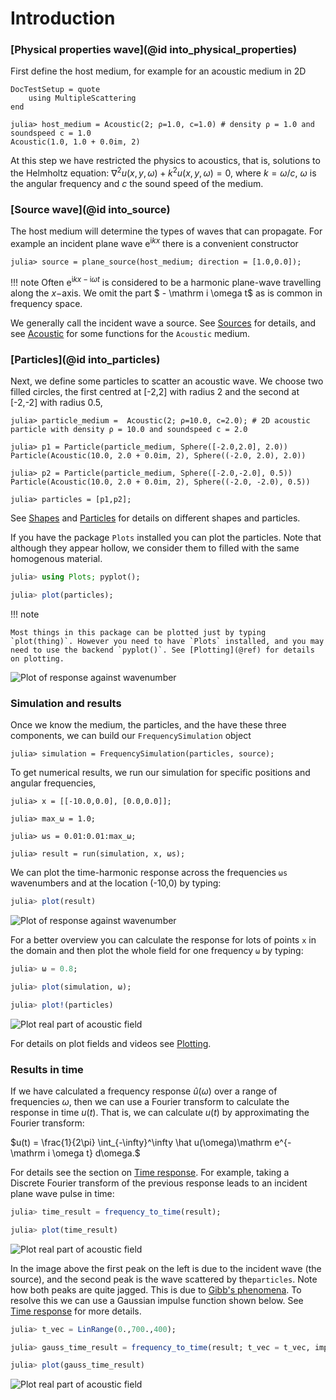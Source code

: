 # Introduction


### [Physical properties wave](@id into_physical_properties)

First define the host medium, for example for an acoustic medium in 2D

```@meta
DocTestSetup = quote
    using MultipleScattering
end
```

```jldoctest intro
julia> host_medium = Acoustic(2; ρ=1.0, c=1.0) # density ρ = 1.0 and soundspeed c = 1.0
Acoustic(1.0, 1.0 + 0.0im, 2)
```
At this step we have restricted the physics to acoustics, that is, solutions to the Helmholtz equation: $\nabla^2 u(x,y,\omega) + k^2 u(x,y,\omega) = 0$, where $k = \omega/c$, $\omega$ is the angular frequency and $c$ the sound speed of the medium.

### [Source wave](@id into_source)

The host medium will determine the types of waves that can propagate. For example an incident plane wave $\mathrm e^{ \mathrm i k x}$ there is a convenient constructor
```jldoctest intro
julia> source = plane_source(host_medium; direction = [1.0,0.0]);
```
!!! note
    Often $\mathrm e^{ \mathrm i k x - \mathrm i \omega t}$ is considered to be a harmonic plane-wave travelling along the $x-$axis. We omit the part $ - \mathrm i \omega t$ as is common in frequency space.  


We generally call the incident wave a source. See [Sources](@ref) for details, and see [Acoustic](@ref) for some functions for the `Acoustic` medium.

### [Particles](@id into_particles)

Next, we define some particles to scatter an acoustic wave. We choose two filled circles, the first centred at [-2,2] with radius 2 and the second at [-2,-2] with radius 0.5,
```jldoctest intro
julia> particle_medium =  Acoustic(2; ρ=10.0, c=2.0); # 2D acoustic particle with density ρ = 10.0 and soundspeed c = 2.0

julia> p1 = Particle(particle_medium, Sphere([-2.0,2.0], 2.0))
Particle(Acoustic(10.0, 2.0 + 0.0im, 2), Sphere((-2.0, 2.0), 2.0))

julia> p2 = Particle(particle_medium, Sphere([-2.0,-2.0], 0.5))
Particle(Acoustic(10.0, 2.0 + 0.0im, 2), Sphere((-2.0, -2.0), 0.5))

julia> particles = [p1,p2];
```
See [Shapes](@ref) and [Particles](@ref) for details on different shapes and particles.

If you have the package `Plots` installed you can plot the particles. Note that although they appear hollow, we consider them to filled with the same homogenous material.
```julia
julia> using Plots; pyplot();

julia> plot(particles);
```
!!! note

    Most things in this package can be plotted just by typing `plot(thing)`. However you need to have `Plots` installed, and you may need to use the backend `pyplot()`. See [Plotting](@ref) for details on plotting.
![Plot of response against wavenumber](../example/intro/two_particles.png)



### Simulation and results

Once we know the medium, the particles, and the have these three components, we can build our `FrequencySimulation` object
```jldoctest intro
julia> simulation = FrequencySimulation(particles, source);
```

To get numerical results, we run our simulation for specific positions and angular frequencies,
```jldoctest intro
julia> x = [[-10.0,0.0], [0.0,0.0]];

julia> max_ω = 1.0;

julia> ωs = 0.01:0.01:max_ω;

julia> result = run(simulation, x, ωs);
```

We can plot the time-harmonic response across the frequencies `ωs` wavenumbers and at the location (-10,0) by typing:
```julia
julia> plot(result)
```
![Plot of response against wavenumber](../example/intro/plot_result.png)

For a better overview you can calculate the response for lots of points `x` in the domain and then plot the whole field for one frequency `ω` by typing:
```julia
julia> ω = 0.8;

julia> plot(simulation, ω);

julia> plot!(particles)
```
![Plot real part of acoustic field](../example/intro/plot_field.png)

For details on plot fields and videos see [Plotting](@ref).

### Results in time

If we have calculated a frequency response $\hat u(\omega)$ over a range of frequencies $\omega$, then we can use a Fourier transform to calculate the response in time $u(t)$. That is, we can calculate $u(t)$ by approximating the Fourier transform:

$u(t) = \frac{1}{2\pi} \int_{-\infty}^\infty \hat u(\omega)\mathrm e^{-\mathrm i \omega t} d\omega.$

For details see the section on [Time response](@ref). For example, taking a Discrete Fourier transform of the previous response leads to an incident plane wave pulse in time:

```julia
julia> time_result = frequency_to_time(result);

julia> plot(time_result)
```
![Plot real part of acoustic field](../example/intro/plot_time_result.png)

In the image above the first peak on the left is due to the incident wave (the source), and the second peak is the wave scattered by the`particles`. Note how both peaks are quite jagged. This is due to [Gibb's phenomena](https://en.wikipedia.org/wiki/Gibbs_phenomenon). To resolve this we can use a Gaussian impulse function shown below. See [Time response](@ref) for more details.
```julia
julia> t_vec = LinRange(0.,700.,400);

julia> gauss_time_result = frequency_to_time(result; t_vec = t_vec, impulse = GaussianImpulse(max_ω));

julia> plot(gauss_time_result)
```
![Plot real part of acoustic field](../example/intro/plot_gauss_result.png)
